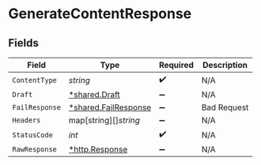# GenerateContentResponse


## Fields

| Field                                                       | Type                                                        | Required                                                    | Description                                                 |
| ----------------------------------------------------------- | ----------------------------------------------------------- | ----------------------------------------------------------- | ----------------------------------------------------------- |
| `ContentType`                                               | *string*                                                    | :heavy_check_mark:                                          | N/A                                                         |
| `Draft`                                                     | [*shared.Draft](../../models/shared/draft.md)               | :heavy_minus_sign:                                          | N/A                                                         |
| `FailResponse`                                              | [*shared.FailResponse](../../models/shared/failresponse.md) | :heavy_minus_sign:                                          | Bad Request                                                 |
| `Headers`                                                   | map[string][]*string*                                       | :heavy_minus_sign:                                          | N/A                                                         |
| `StatusCode`                                                | *int*                                                       | :heavy_check_mark:                                          | N/A                                                         |
| `RawResponse`                                               | [*http.Response](https://pkg.go.dev/net/http#Response)      | :heavy_minus_sign:                                          | N/A                                                         |